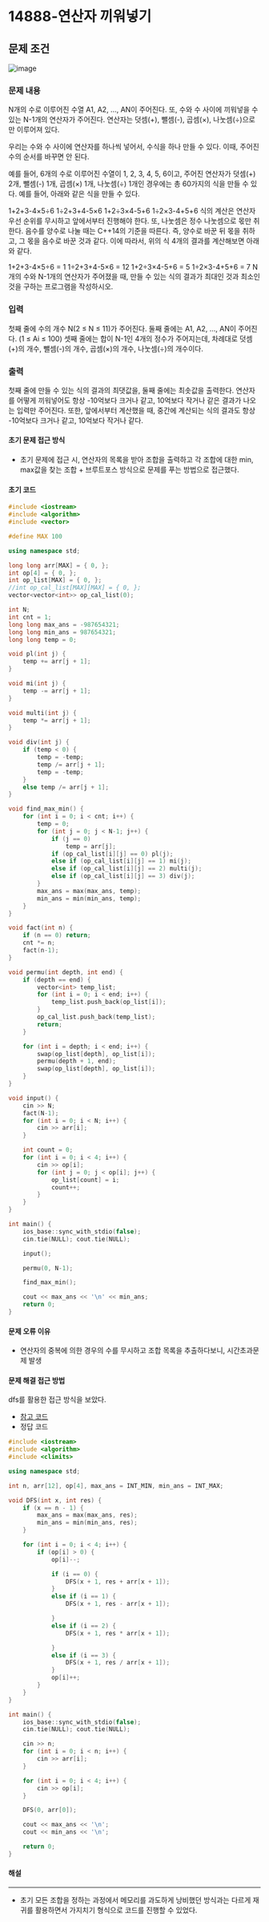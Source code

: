 # 14888-연산자 끼워넣기
## 문제 조건
![image](https://github.com/WoogiBoogi1129/CodingTest/assets/110087545/14960b40-88ae-4cfe-96b4-43d3b12eceeb)
### 문제 내용
N개의 수로 이루어진 수열 A1, A2, ..., AN이 주어진다. 또, 수와 수 사이에 끼워넣을 수 있는 N-1개의 연산자가 주어진다. 연산자는 덧셈(+), 뺄셈(-), 곱셈(×), 나눗셈(÷)으로만 이루어져 있다.

우리는 수와 수 사이에 연산자를 하나씩 넣어서, 수식을 하나 만들 수 있다. 이때, 주어진 수의 순서를 바꾸면 안 된다.

예를 들어, 6개의 수로 이루어진 수열이 1, 2, 3, 4, 5, 6이고, 주어진 연산자가 덧셈(+) 2개, 뺄셈(-) 1개, 곱셈(×) 1개, 나눗셈(÷) 1개인 경우에는 총 60가지의 식을 만들 수 있다. 예를 들어, 아래와 같은 식을 만들 수 있다.

1+2+3-4×5÷6
1÷2+3+4-5×6
1+2÷3×4-5+6
1÷2×3-4+5+6
식의 계산은 연산자 우선 순위를 무시하고 앞에서부터 진행해야 한다. 또, 나눗셈은 정수 나눗셈으로 몫만 취한다. 음수를 양수로 나눌 때는 C++14의 기준을 따른다. 즉, 양수로 바꾼 뒤 몫을 취하고, 그 몫을 음수로 바꾼 것과 같다. 이에 따라서, 위의 식 4개의 결과를 계산해보면 아래와 같다.

1+2+3-4×5÷6 = 1
1÷2+3+4-5×6 = 12
1+2÷3×4-5+6 = 5
1÷2×3-4+5+6 = 7
N개의 수와 N-1개의 연산자가 주어졌을 때, 만들 수 있는 식의 결과가 최대인 것과 최소인 것을 구하는 프로그램을 작성하시오.
### 입력
첫째 줄에 수의 개수 N(2 ≤ N ≤ 11)가 주어진다. 둘째 줄에는 A1, A2, ..., AN이 주어진다. (1 ≤ Ai ≤ 100) 셋째 줄에는 합이 N-1인 4개의 정수가 주어지는데, 차례대로 덧셈(+)의 개수, 뺄셈(-)의 개수, 곱셈(×)의 개수, 나눗셈(÷)의 개수이다.
### 출력
첫째 줄에 만들 수 있는 식의 결과의 최댓값을, 둘째 줄에는 최솟값을 출력한다. 연산자를 어떻게 끼워넣어도 항상 -10억보다 크거나 같고, 10억보다 작거나 같은 결과가 나오는 입력만 주어진다. 또한, 앞에서부터 계산했을 때, 중간에 계산되는 식의 결과도 항상 -10억보다 크거나 같고, 10억보다 작거나 같다.
#### 초기 문제 접근 방식
- 초기 문제에 접근 시, 연산자의 목록을 받아 조합을 출력하고 각 조합에 대한 min, max값을 찾는 조합 + 브루트포스 방식으로 문제를 푸는 방법으로 접근했다.
#### 초기 코드
```c++
#include <iostream>
#include <algorithm>
#include <vector>

#define MAX 100

using namespace std;

long long arr[MAX] = { 0, };
int op[4] = { 0, };
int op_list[MAX] = { 0, };
//int op_cal_list[MAX][MAX] = { 0, };
vector<vector<int>> op_cal_list(0);

int N;
int cnt = 1;
long long max_ans = -987654321;
long long min_ans = 987654321;
long long temp = 0;

void pl(int j) {
	temp += arr[j + 1];
}

void mi(int j) {
	temp -= arr[j + 1];
}

void multi(int j) {
	temp *= arr[j + 1];
}

void div(int j) {
	if (temp < 0) {
		temp = -temp;
		temp /= arr[j + 1];
		temp = -temp;
	}
	else temp /= arr[j + 1];
}

void find_max_min() {
	for (int i = 0; i < cnt; i++) {
		temp = 0;
		for (int j = 0; j < N-1; j++) {
			if (j == 0)
				temp = arr[j];
			if (op_cal_list[i][j] == 0) pl(j);
			else if (op_cal_list[i][j] == 1) mi(j);
			else if (op_cal_list[i][j] == 2) multi(j);
			else if (op_cal_list[i][j] == 3) div(j);
		}
		max_ans = max(max_ans, temp);
		min_ans = min(min_ans, temp);
	}
}

void fact(int n) {
	if (n == 0) return;
	cnt *= n;
	fact(n-1);
}

void permu(int depth, int end) {
	if (depth == end) {
		vector<int> temp_list;
		for (int i = 0; i < end; i++) {
			temp_list.push_back(op_list[i]);
		}
		op_cal_list.push_back(temp_list);
		return;
	}

	for (int i = depth; i < end; i++) {
		swap(op_list[depth], op_list[i]);
		permu(depth + 1, end);
		swap(op_list[depth], op_list[i]);
	}
}

void input() {
	cin >> N;
	fact(N-1);
	for (int i = 0; i < N; i++) {
		cin >> arr[i];
	}

	int count = 0;
	for (int i = 0; i < 4; i++) {
		cin >> op[i];
		for (int j = 0; j < op[i]; j++) {
			op_list[count] = i;
			count++;
		}
	}
}

int main() {
	ios_base::sync_with_stdio(false);
	cin.tie(NULL); cout.tie(NULL);

	input();

	permu(0, N-1);

	find_max_min();

	cout << max_ans << '\n' << min_ans;
	return 0;
}
```
#### 문제 오류 이유
- 연산자의 중복에 의한 경우의 수를 무시하고 조합 목록을 추출하다보니, 시간초과문제 발생
#### 문제 해결 접근 방법
dfs를 활용한 접근 방식을 보았다.
- [참고 코드](https://dingcoding.tistory.com/102)
- 정답 코드
```c++
#include <iostream>
#include <algorithm>
#include <climits>

using namespace std;

int n, arr[12], op[4], max_ans = INT_MIN, min_ans = INT_MAX;

void DFS(int x, int res) {
	if (x == n - 1) {
		max_ans = max(max_ans, res);
		min_ans = min(min_ans, res);
	}

	for (int i = 0; i < 4; i++) {
		if (op[i] > 0) {
			op[i]--;

			if (i == 0) {
				DFS(x + 1, res + arr[x + 1]);
			}
			else if (i == 1) {
				DFS(x + 1, res - arr[x + 1]);

			}
			else if (i == 2) {
				DFS(x + 1, res * arr[x + 1]);

			}
			else if (i == 3) {
				DFS(x + 1, res / arr[x + 1]);
			}
			op[i]++;
		}
	}
}

int main() {
	ios_base::sync_with_stdio(false);
	cin.tie(NULL); cout.tie(NULL);

	cin >> n;
	for (int i = 0; i < n; i++) {
		cin >> arr[i];
	}

	for (int i = 0; i < 4; i++) {
		cin >> op[i];
	}

	DFS(0, arr[0]);

	cout << max_ans << '\n';
	cout << min_ans << '\n';

	return 0;
}
```
#### 해설
---
- 초기 모든 조합을 정하는 과정에서 메모리를 과도하게 낭비했던 방식과는 다르게 재귀를 활용하면서 가지치기 형식으로 코드를 진행할 수 있었다.
